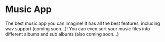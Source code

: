 # Music App

The best music app you can imagine! It has all the best features, including wav support (coming soon...)! You can even sort your music files into different albums and sub albums (also coming soon...)